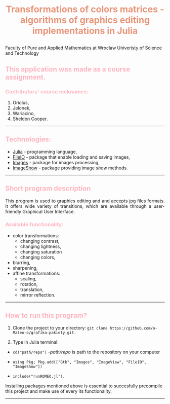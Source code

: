 # <span style="color:#e9967a"><p align = "center">**Transformations of colors matrices - algorithms of graphics editing implementations in Julia** </p></span>

Faculty of Pure and Applied Mathematics at Wroclaw Univeristy of Science and Technology

## <span style="color:	#ffb6c1">**This application was made as a course assignment.**</span>
 
### <span style="color:	#ffb6c1"> **Contributors' course nicknames:**</span>
1. Oriolus,
2. Jelonek,
3. Wariacino,
4. Sheldon Cooper.
***
## <span style="color:	#ffb6c1">**Technologies:**</span>
* [Julia](https://docs.julialang.org/en/v1/) - programming language,
* [FileIO](https://juliapackages.com/p/fileio) - package that enable loading and saving images,
* [Images](https://juliaimages.org/stable/) - package for images processing,
* [ImageShow](https://juliahub.com/docs/ImageShow/76qZM/0.2.3/) - package providing image *show* methods.
***
## <span style="color:  #ffb6c1">**Short program description**</span>
<div style="text-align: justify">This program is used to graphics editing and and accepts jpg files formats. It offers wide variety of transitions, which are available through a user-friendly Graphical User Interface.</div>

### <span style="color:	#ffb6c1"> **Available functionality:**</span>
* color transformations:
  * changing contrast,
  * changing lightness,
  * changing saturation
  * changing colors,
* blurring,
* sharpening,
* affine transformations:
  * scaling,
  * rotation,
  * translation,
  * mirror reflection.
***

## <span style="color:	#ffb6c1">**How to run this program?**</span>
1. Clone the project to your directory: `git clone https://github.com/o-Mateo-o/grafika-pakiety.git. `


2. Type in Julia terminal: 
   
  * `cd("path/repo")` -*path/repo* is path to the repository on your computer 

   * `using Pkg; Pkg.add(["Gtk", "Images", "ImageView", "FileIO", "ImageShow"])`

  * `include("runROMEO.jl")`.
  
    
   Installing packages mentioned above is essential to succesfully precompile this project and make use of every its functionality.

***

